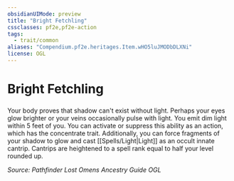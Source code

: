 ```yaml
---
obsidianUIMode: preview
title: "Bright Fetchling"
cssclasses: pf2e,pf2e-action
tags:
  - trait/common
aliases: "Compendium.pf2e.heritages.Item.wHO5luJMODbDLXNi"
license: OGL
---
```

# Bright Fetchling

### 






Your body proves that shadow can't exist without light. Perhaps your eyes glow brighter or your veins occasionally pulse with light. You emit dim light within 5 feet of you. You can activate or suppress this ability as an action, which has the concentrate trait. Additionally, you can force fragments of your shadow to glow and cast [[Spells/Light|Light]] as an occult innate cantrip. Cantrips are heightened to a spell rank equal to half your level rounded up.

*Source: Pathfinder Lost Omens Ancestry Guide*
*OGL*